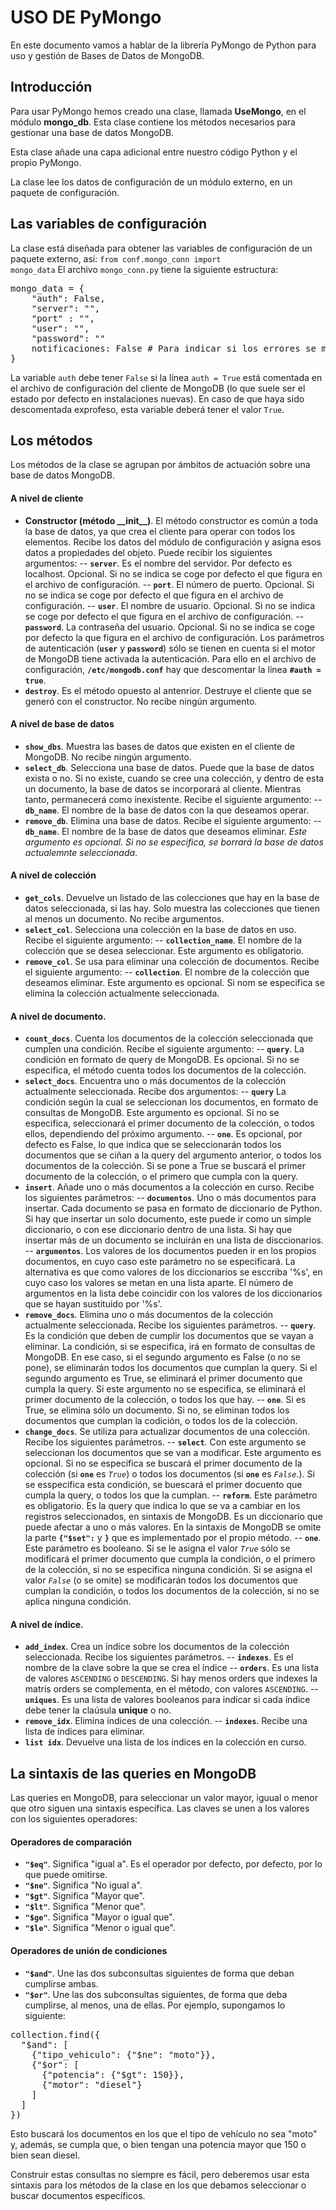 # USO DE PyMongo
En este documento vamos a hablar de la librería PyMongo de Python para uso y gestión de Bases de Datos de MongoDB.
## Introducción
Para usar PyMongo hemos creado una clase, llamada **UseMongo**, en el módulo **mongo_db**. Esta clase contiene los métodos necesarios para gestionar una base de datos MongoDB.

Esta clase añade una capa adicional entre nuestro código Python y el propio PyMongo.

La clase lee los datos de configuración de un módulo externo, en un paquete de configuración.

## Las variables de configuración
La clase está diseñada para obtener las variables de configuración de un paquete externo, así:
<code>from conf.mongo_conn import mongo_data</code>
El archivo <code>mongo_conn.py</code> tiene la siguiente estructura:
<pre>mongo_data = {
    "auth": False,
    "server": "", 
    "port" : "", 
    "user": "", 
    "password": ""
    notificaciones: False # Para indicar si los errores se muestran o no. En depuraciones se debería poner en True.
}
</pre>

La variable <code>auth</code> debe tener <code>False</code> si la línea <code>auth = True</code> está comentada en el archivo de configuración del cliente de MongoDB (lo que suele ser el estado por defecto en instalaciones nuevas). En caso de que haya sido descomentada exprofeso, esta variable deberá tener el valor <code>True</code>.

## Los métodos
Los métodos de la clase se agrupan por ámbitos de actuación sobre una base de datos MongoDB.
#### A nivel de cliente
- **Constructor (método \_\_init__)**. El método constructor es común a toda la base de datos, ya que crea el cliente para operar con todos los elementos. Recibe los datos del módulo de configuración y asigna esos datos a propiedades del objeto. Puede recibir los siguientes argumentos:
-- **<code>server</code>**. Es el nombre del servidor. Por defecto es localhost. Opcional. Si no se indica se coge por defecto el que figura en el archivo de configuración.
-- **<code>port</code>**. El número de puerto. Opcional. Si no se indica se coge por defecto el que figura en el archivo de configuración.
-- **<code>user</code>**. El nombre de usuario. Opcional. Si no se indica se coge por defecto el que figura en el archivo de configuración.
-- **<code>password</code>**.  La contraseña del usuario. Opcional. Si no se indica se coge por defecto la que figura en el archivo de configuración.
Los parámetros de autenticación (**<code>user</code>** y **<code>password</code>**) sólo se tienen en cuenta si el motor de MongoDB tiene activada la autenticación. Para ello en el archivo de configuración, **<code>/etc/mongodb.conf</code>** hay que descomentar la línea **<code>#auth = true</code>**.
- **<code>destroy</code>**. Es el método opuesto al antenrior. Destruye el cliente que se generó con el constructor. No recibe ningún argumento.

#### A nivel de base de datos
- **<code>show_dbs</code>**. Muestra las bases de datos que existen en el cliente de MongoDB. No recibe ningún argumento.
- **<code>select_db</code>**. Selecciona una base de datos. Puede que la base de datos exista o no. Si no existe, cuando se cree una colección, y dentro de esta un documento, la base de datos se incorporará al cliente. Mientras tanto, permanecerá como inexistente. Recibe el siguiente argumento:
-- **<code>db_name</code>**. El nombre de la base de datos con la que deseamos operar.
- **<code>remove_db</code>**. Elimina una base de datos. Recibe el siguiente argumento:
-- **<code>db_name</code>**. El nombre de la base de datos que deseamos eliminar. *Este argumento es opcional. Si no se especifica, se borrará la base de datos actualemnte seleccionada*.

#### A nivel de colección
- **<code>get_cols</code>**. Devuelve un listado de las colecciones que hay en la base de datos seleccionada, si las hay. Solo muestra las colecciones que tienen al menos un documento. No recibe argumentos.
- **<code>select_col</code>**. Selecciona una colección en la base de datos en uso. Recibe el siguiente argumento:
-- **<code>collection_name</code>**. El nombre de la colección que se desea seleccionar. Este argumento es obligatorio.
- **<code>remove_col</code>**. Se usa para eliminar una colección de documentos. Recibe el siguiente argumento:
-- **<code>collection</code>**. El nombre de la colección que deseamos eliminar. Este argumento es opcional. Si nom se especifica se elimina la colección actualmente seleccionada.

#### A nivel de documento.
- **<code>count_docs</code>**. Cuenta los documentos de la colección seleccionada que cumplen una condición. Recibe el siguiente argumento:
-- **<code>query</code>**. La condición en formato de query de MongoDB. Es opcional. Si no se especifica, el método cuenta todos los documentos de la colección.
- **<code>select_docs</code>**. Encuentra uno o más documentos de la colección actualmente seleccionada. Recibe dos argumentos:
-- **<code>query</code>** La condición según la cual se seleccionan los documentos, en formato de consultas de MongoDB. Este argumento es opcional. Si no se especifica, seleccionará el primer documento de la colección, o todos ellos, dependiendo del próximo argumento.
-- **<code>one</code>**. Es opcional, por defecto es False, lo que indica que se seleccionarán todos los documentos que se ciñan a la query del argumento anterior, o todos los documentos de la colección. Si se pone a True se buscará el primer documento de la colección, o el primero que cumpla con la query.
- **<code>insert</code>**. Añade uno o más documentos a la colección en curso. Recibe los siguientes parámetros:
-- **<code>documentos</code>**. Uno o más documentos para insertar. Cada documento se pasa en formato de diccionario de Python. Si hay que insertar un solo documento, este puede ir como un simple diccionario, o con ese diccionario dentro de una lista. Si hay que insertar más de un documento se incluirán en una lista de disccionarios.
-- **<code>argumentos</code>**. Los valores de los documentos pueden ir en los propios documentos, en cuyo caso este parámetro no se especificará. La alternativa es que como valores de los diccionarios se esccriba '%s', en cuyo caso los valores se metan en una lista aparte. El número de argumentos en la lista debe coincidir con los valores de los diccionarios que se hayan sustituido por '%s'.
- **<code>remove_docs</code>**. Elimina uno o más documentos de la colección actualmente seleccionada. Recibe los siguientes parámetros.
-- **<code>query</code>**. Es la condición que deben de cumplir los documentos que se vayan a eliminar. La condición, si se especifica, irá en formato de consultas de MongoDB. En ese caso, si el segundo argumento es False (o no se pone), se eliminarán todos los documentos que cumplan la query. Si el segundo argumento es True, se eliminará el primer documento que cumpla la query. Si este argumento no se especifica, se eliminará el primer documento de la colección, o todos los que hay.
-- **<code>one</code>**. Si es True, se elimina sólo un documento. Si no, se eliminan todos los documentos que cumplan la codición, o todos los de la colección.
- **<code>change_docs</code>**. Se utiliza para actualizar documentos de una colección. Recibe los siguientes parámetros.
-- **<code>select</code>**. Con este argumento se seleccionan los documentos que se van a modificar. Este argumento es opcional. Si no se especifica se buscará el primer documento de la colección (si **<code>one</code>** es *<code>True</code>*) o todos los documentos (si **<code>one</code>** es *<code>False</code>*.). Si se esspecifica esta condición, se buescará el primer docuento que cumpla la query, o todos los que la cumplan.
-- **<code>reform</code>**. Este parámetro es obligatorio. Es la query que indica lo que se va a cambiar en los registros seleccionados, en sintaxis de MongoDB. Es un diccionario que puede afectar a uno o más valores. En la sintaxis de MongoDB se omite la parte **<code>{"$set":</code>** y **<code>}</code>** que es implementado por el propio método.
-- **<code>one</code>**. Este parámetro es booleano. Si se le asigna el valor *<code>True</code>* sólo se modificará el primer documento que cumpla la condición, o el primero de la colección, si no se especifica ninguna condición. Si se asigna el valor *<code>False</code>* (o se omite) se modificarán todos los documentos que cumplan la condición, o todos los documentos de la colección, si no se aplica ninguna condición.

#### A nivel de índice.
- **<code>add_index</code>**. Crea un índice sobre los documentos de la colección seleccionada. Recibe los siguientes parámetros.
-- **<code>indexes</code>**. Es el nombre de la clave sobre la que se crea el índice
-- **<code>orders</code>**. Es una lista de valores <code>ASCENDING</code> o <code>DESCENDING</code>. Si hay menos orders que indexes la matris orders se complementa, en el método, con valores <code>ASCENDING</code>.
-- **<code>uniques</code>**. Es una lista de valores booleanos para indicar si cada índice debe tener la claúsula **unique** o no.
- **<code>remove_idx</code>**. Elimina índices de una colección.
-- **<code>indexes</code>**. Recibe una lista de índices para eliminar.
- **<code>list idx</code>**. Devuelve una lista de los índices en la colección en curso.

## La sintaxis de las queries en MongoDB
Las queries en MongoDB, para seleccionar un valor mayor, iguual o menor que otro siguen una sintaxis específica. Las claves se unen a los valores con los siguientes operadores:
#### Operadores de comparación
- **<code>"$eq"</code>**. Significa "igual a". Es el operador por defecto, por defecto, por lo que puede omitirse.
- **<code>"$ne"</code>**. Significa "No igual a".
- **<code>"$gt"</code>**. Significa "Mayor que".
- **<code>"$lt"</code>**. Significa "Menor que".
- **<code>"$ge"</code>**. Significa "Mayor o igual que".
- **<code>"$le"</code>**. Significa "Menor o igual que".

#### Operadores de unión de condiciones
- **<code>"$and"</code>**. Une las dos subconsultas siguientes de forma que deban cumplirse ambas.
- **<code>"$or"</code>**. Une las dos subconsultas siguientes, de forma que deba cumplirse, al menos, una de ellas.
Por ejemplo, supongamos lo siguiente:
<pre>collection.find({
  "$and": [
    {"tipo_vehiculo": {"$ne": "moto"}},
    {"$or": [
      {"potencia": {"$gt": 150}},
      {"motor": "diesel"}
    ]
  ]
})</pre>

Esto buscará los documentos en los que el tipo de vehículo no sea "moto" y, además, se cumpla que, o bien tengan una potencia mayor que 150 o bien sean diesel.

Construir estas consultas no siempre es fácil, pero deberemos usar esta sintaxis para los métodos de la clase en los que debamos seleccionar o buscar documentos específicos.

